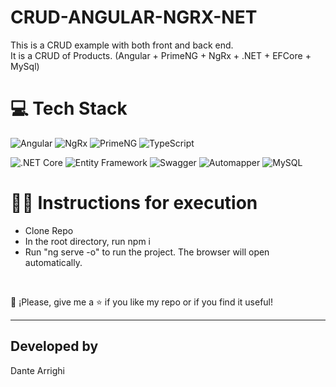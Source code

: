 # CRUD-ANGULAR-NGRX-NET
This is a CRUD example with both front and back end. <br>
It is a CRUD of Products. (Angular + PrimeNG + NgRx + .NET + EFCore + MySql)

# 💻 Tech Stack
![Angular](https://img.shields.io/badge/Angular-%23DD0031.svg?style=for-the-badge&logo=angular&logoColor=white)
![NgRx](https://img.shields.io/badge/NgRx-%233f51b5.svg?style=for-the-badge&logo=ngrx&logoColor=white)
![PrimeNG](https://img.shields.io/badge/PrimeNG-%23880000.svg?style=for-the-badge&logo=primeng&logoColor=white)
![TypeScript](https://img.shields.io/badge/TypeScript-%23007ACC.svg?style=for-the-badge&logo=typescript&logoColor=white)


![.NET Core](https://img.shields.io/badge/.NET%20Core-%233f51b5.svg?style=for-the-badge&logo=.net&logoColor=white)
![Entity Framework](https://img.shields.io/badge/Entity%20Framework-%230072C6.svg?style=for-the-badge&logo=.net&logoColor=white)
![Swagger](https://img.shields.io/badge/Swagger-%23339933.svg?style=for-the-badge&logo=swagger&logoColor=white)
![Automapper](https://img.shields.io/badge/Automapper-%23339933.svg?style=for-the-badge&logo=automapper&logoColor=white)
![MySQL](https://img.shields.io/badge/MySQL-%230072C6.svg?style=for-the-badge&logo=mysql&logoColor=white)

# 👨‍🏫 Instructions for execution
- Clone Repo
- In the root directory, run npm i
- Run "ng serve -o" to run the project. The browser will open automatically.
 <br>

👏 ¡Please, give me a ⭐️ if you like my repo or if you find it useful!

----------------------------------------------------------------------------------------------------------------------------------------------------------------------

## Developed by
Dante Arrighi
